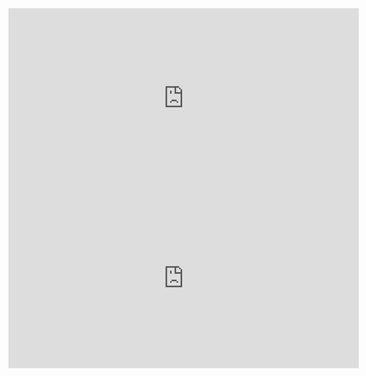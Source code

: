<iframe width="700" height="360" src="https://w2.countingdownto.com/4955228" frameborder="0"></iframe>

<iframe width="700" height="360" src="https://w2.countingdownto.com/4956027" frameborder="0"></iframe>







